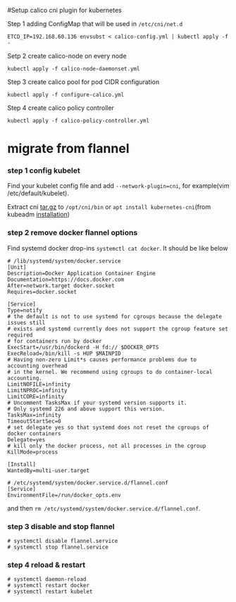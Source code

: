 #Setup calico cni plugin for kubernetes

Step 1 adding ConfigMap that will be used in `/etc/cni/net.d`

```
ETCD_IP=192.168.60.136 envsubst < calico-config.yml | kubectl apply -f -
```

Setp 2 create calico-node on every node

```
kubectl apply -f calico-node-daemonset.yml
```

Step 3 create calico pool for pod CIDR configuration

```
kubectl apply -f configure-calico.yml
```

Step 4 create calico policy controller

```
kubectl apply -f calico-policy-controller.yml
```

# migrate from flannel

### step 1 config kubelet

Find your kubelet config file and add `--network-plugin=cni`, for example(vim /etc/default/kubelet).

Extract cni [tar.gz](https://storage.googleapis.com/kubernetes-release/network-plugins/cni-amd64-07a8a28637e97b22eb8dfe710eeae1344f69d16e.tar.gz) to `/opt/cni/bin` or `apt install kubernetes-cni`(from kubeadm [installation](http://kubernetes.io/docs/getting-started-guides/kubeadm/))

### step 2 remove docker flannel options

Find systemd docker drop-ins `systemctl cat docker`. It should be like below

```
# /lib/systemd/system/docker.service
[Unit]
Description=Docker Application Container Engine
Documentation=https://docs.docker.com
After=network.target docker.socket
Requires=docker.socket

[Service]
Type=notify
# the default is not to use systemd for cgroups because the delegate issues still
# exists and systemd currently does not support the cgroup feature set required
# for containers run by docker
ExecStart=/usr/bin/dockerd -H fd:// $DOCKER_OPTS
ExecReload=/bin/kill -s HUP $MAINPID
# Having non-zero Limit*s causes performance problems due to accounting overhead
# in the kernel. We recommend using cgroups to do container-local accounting.
LimitNOFILE=infinity
LimitNPROC=infinity
LimitCORE=infinity
# Uncomment TasksMax if your systemd version supports it.
# Only systemd 226 and above support this version.
TasksMax=infinity
TimeoutStartSec=0
# set delegate yes so that systemd does not reset the cgroups of docker containers
Delegate=yes
# kill only the docker process, not all processes in the cgroup
KillMode=process

[Install]
WantedBy=multi-user.target

# /etc/systemd/system/docker.service.d/flannel.conf
[Service]
EnvironmentFile=/run/docker_opts.env
```
and then `rm /etc/systemd/system/docker.service.d/flannel.conf`.

### step 3 disable and stop flannel

```
# systemctl disable flannel.service
# systemctl stop flannel.service
```
### step 4 reload & restart

```
# systemctl daemon-reload
# systemctl restart docker
# systemctl restart kubelet
```

